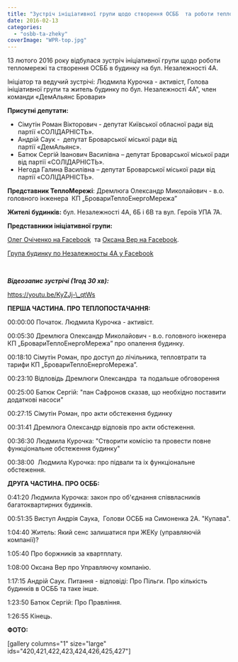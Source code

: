 ```yaml
---
title: "Зустріч ініціативної групи щодо створення ОСББ  та роботи тепломережі в будинку на бул. Незалежності 4А. Бровари"
date: 2016-02-13
categories: 
  - "osbb-ta-zheky"
coverImage: "WPR-top.jpg"
---
```


13 лютого 2016 року відбулася зустріч ініціативної групи щодо роботи тепломережі та створення ОСББ в будинку на бул. Незалежності 4А.

Ініціатор та ведучий зустрічі: Людмила Курочка - активіст, Голова ініціативної групи та житель будинку по бул. Незалежності 4А", член команди «ДемАльянс Бровари»<!--more-->

**Присутні депутати:**

- Сімутін Роман Вікторович - депутат Київської обласної ради від партії «СОЛІДАРНІСТЬ».
- Андрій Саук -  депутат Броварської міської ради від партії «ДемАльянс».
- Батюк Сергій Іванович Василівна – депутат Броварської міської ради від партії «СОЛІДАРНІСТЬ».
- Негода Галина Василівна – депутат Броварської міської ради від партії «СОЛІДАРНІСТЬ».

**Представник ТеплоМережі**: Дремлюга Олександр Миколайович - в.о. головного інженера  КП „БровариТеплоЕнергоМережа”

**Жителі будинків:** бул. Незалежності 4А, 6Б і 6В та вул. Героїв УПА 7А.

**Представники ініціативної групи:**

[Олег Очіченко на Facebook](https://www.facebook.com/oleg.ochichenko)  та [Оксана Вер на Facebook](https://www.facebook.com/profile.php?id=100005881061784).

[Група будинку по Незалежносты 4А у Facebook](https://www.facebook.com/groups/nez4a/?fref=ts)

 

**_Відеозапис зустрічі (1год 30 хв):_**

https://youtu.be/KyZJj-\_qtWs

**ПЕРША ЧАСТИНА. ПРО ТЕПЛОПОСТАЧАННЯ:**

00:00:00 Початок. Людмила Курочка - активіст.

00:05:30 Дремлюга Олександр Миколайович - в.о. головного інженера  КП „БровариТеплоЕнергоМережа” про опалення будинку.

00:18:10 Сімутін Роман, про доступ до лічільника, тепловтрати та тарифи КП „БровариТеплоЕнергоМережа”.

00:23:10 Відповідь Дремлюги Олександра  та подальше обговорення

00:25:00 Батюк Сергій: "пан Сафронов сказав, що необхідно поставити додаткові насоси"

00:27:15 Сімутін Роман, про акти обстеження будинку

00:31:41 Дремлюга Олександр відповів про акти обстеження.

00:36:30 Людмила Курочка: "Створити комісію та провести повне функціональне обстеження будинку"

00:38:00  Людмила Курочка: про підвали та іх функціональне обстеження.

**ДРУГА ЧАСТИНА. ПРО ОСББ:**

0:41:20 Людмила Курочка: закон про об'єднання співвласників багатоквартирних будинків.

00:51:35 Виступ Андрія Саука,  Голови ОСББ на Симоненка 2А. "Купава".

1:04:40 Житель: Який сенс залишатися при ЖЕКу (управляючій компанії)?

1:05:40 Про боржників за квартплату.

1:08:00 Оксана Вер про Управляючу компанію.

1:17:15 Андрій Саук. Питання - відповіді: Про Пільги. Про кількість будинків в ОСББ та таке інше.

1:23:50 Батюк Сергій: Про Правління.

1:26:55 Кінець.

**ФОТО:**

\[gallery columns="1" size="large" ids="420,421,422,423,424,426,425,427"\]

